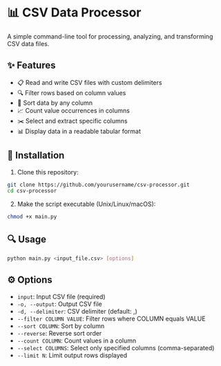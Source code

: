 # 📊 CSV Data Processor

A simple command-line tool for processing, analyzing, and transforming CSV data files.

## ✨ Features

- 📋 Read and write CSV files with custom delimiters
- 🔍 Filter rows based on column values
- 🔀 Sort data by any column
- 📈 Count value occurrences in columns
- ✂️ Select and extract specific columns
- 📊 Display data in a readable tabular format

## 🚀 Installation

1. Clone this repository:
```bash
git clone https://github.com/yourusername/csv-processor.git
cd csv-processor
```

2. Make the script executable (Unix/Linux/macOS):
```bash
chmod +x main.py
```

## 🔍 Usage

```bash
python main.py <input_file.csv> [options]
```

## ⚙️ Options

- `input`: Input CSV file (required)
- `-o, --output`: Output CSV file
- `-d, --delimiter`: CSV delimiter (default: ,)
- `--filter COLUMN VALUE`: Filter rows where COLUMN equals VALUE
- `--sort COLUMN`: Sort by column
- `--reverse`: Reverse sort order
- `--count COLUMN`: Count values in a column
- `--select COLUMNS`: Select only specified columns (comma-separated)
- `--limit N`: Limit output rows displayed


